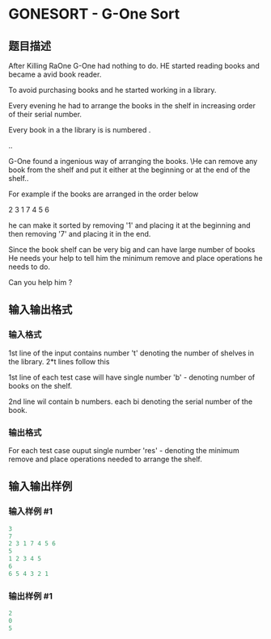 # GONESORT - G-One Sort

## 题目描述

After Killing RaOne G-One had nothing to do. HE started reading books and became a avid book reader.

To avoid purchasing books and he started working in a library.

Every evening he had to arrange the books in the shelf in increasing order of their serial number.

Every book in a the library is is numbered .

..

G-One found a ingenious way of arranging the books. \\He can remove any book from the shelf and put it either at the beginning or at the end of the shelf..

For example if the books are arranged in the order below

2 3 1 7 4 5 6

he can make it sorted by removing '1' and placing it at the beginning and then removing '7' and placing it in the end.

Since the book shelf can be very big and can have large number of books He needs your help to tell him the minimum remove and place operations he needs to do.

Can you help him ?

## 输入输出格式

### 输入格式

1st line of the input contains number 't' denoting the number of shelves in the library. 2\*t lines follow this

1st line of each test case will have single number 'b' - denoting number of books on the shelf.

2nd line wil contain b numbers. each bi denoting the serial number of the book.

### 输出格式

For each test case ouput single number 'res' - denoting the minimum remove and place operations needed to arrange the shelf.

## 输入输出样例

### 输入样例 #1

```cpp
3
7
2 3 1 7 4 5 6
5
1 2 3 4 5
6
6 5 4 3 2 1
```


### 输出样例 #1

```cpp
2
0
5
```


